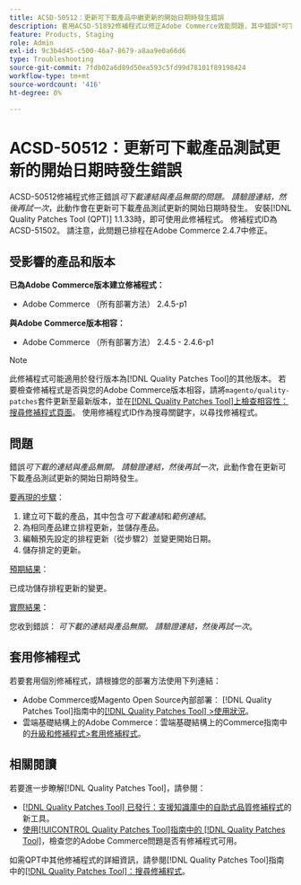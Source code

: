 ```yaml
---
title: ACSD-50512：更新可下載產品中繼更新的開始日期時發生錯誤
description: 套用ACSD-51892修補程式以修正Adobe Commerce效能問題，其中錯誤*可下載連結與產品無關。請確認連結，然後再試一次* （在更新可下載產品測試版更新的開始日期時發生）。
feature: Products, Staging
role: Admin
exl-id: 9c3b4d45-c500-46a7-8679-a8aa9e0a66d6
type: Troubleshooting
source-git-commit: 7fdb02a6d89d50ea593c5fd99d78101f89198424
workflow-type: tm+mt
source-wordcount: '416'
ht-degree: 0%

---
```


# ACSD-50512：更新可下載產品測試更新的開始日期時發生錯誤

ACSD-50512修補程式修正錯誤&#x200B;*可下載連結與產品無關的問題。 請驗證連結，然後再試一次*，此動作會在更新可下載產品測試更新的開始日期時發生。 安裝[!DNL Quality Patches Tool (QPT)] 1.1.33時，即可使用此修補程式。 修補程式ID為ACSD-51502。 請注意，此問題已排程在Adobe Commerce 2.4.7中修正。

## 受影響的產品和版本

**已為Adobe Commerce版本建立修補程式：**

* Adobe Commerce （所有部署方法） 2.4.5-p1

**與Adobe Commerce版本相容：**

* Adobe Commerce （所有部署方法） 2.4.5 - 2.4.6-p1

>[!NOTE]
>
>此修補程式可能適用於發行版本為[!DNL Quality Patches Tool]的其他版本。 若要檢查修補程式是否與您的Adobe Commerce版本相容，請將`magento/quality-patches`套件更新至最新版本，並在[[!DNL Quality Patches Tool]上檢查相容性：搜尋修補程式頁面](https://experienceleague.adobe.com/tools/commerce-quality-patches/index.html?lang=zh-Hant)。 使用修補程式ID作為搜尋關鍵字，以尋找修補程式。

## 問題

錯誤&#x200B;*可下載的連結與產品無關。 請驗證連結，然後再試一次*，此動作會在更新可下載產品測試更新的開始日期時發生。

<u>要再現的步驟</u>：

1. 建立可下載的產品，其中包含&#x200B;*可下載連結*&#x200B;和&#x200B;*範例連結*。
1. 為相同產品建立排程更新，並儲存產品。
1. 編輯預先設定的排程更新（從步驟2）並變更開始日期。
1. 儲存排定的更新。

<u>預期結果</u>：

已成功儲存排程更新的變更。

<u>實際結果</u>：

您收到錯誤： *可下載的連結與產品無關。 請驗證連結，然後再試一次*。

## 套用修補程式

若要套用個別修補程式，請根據您的部署方法使用下列連結：

* Adobe Commerce或Magento Open Source內部部署： [!DNL Quality Patches Tool]指南中的[[!DNL Quality Patches Tool] >使用狀況](/help/tools/quality-patches-tool/usage.md)。
* 雲端基礎結構上的Adobe Commerce：雲端基礎結構上的Commerce指南中的[升級和修補程式>套用修補程式](https://experienceleague.adobe.com/docs/commerce-cloud-service/user-guide/develop/upgrade/apply-patches.html?lang=zh-Hant)。

## 相關閱讀

若要進一步瞭解[!DNL Quality Patches Tool]，請參閱：

* [[!DNL Quality Patches Tool] 已發行：支援知識庫中的自助式品質修補程式](https://experienceleague.adobe.com/zh-hant/docs/commerce-operations/tools/quality-patches-tool/quality-patches-tool-to-self-serve-quality-patches)的新工具。
* [使用[!UICONTROL Quality Patches Tool]指南中的 [!DNL Quality Patches Tool]](/help/tools/quality-patches-tool/patches-available-in-qpt/check-patch-for-magento-issue-with-magento-quality-patches.md)，檢查您的Adobe Commerce問題是否有修補程式可用。


如需QPT中其他修補程式的詳細資訊，請參閱[!DNL Quality Patches Tool]指南中的[[!DNL Quality Patches Tool]：搜尋修補程式](https://experienceleague.adobe.com/tools/commerce-quality-patches/index.html?lang=zh-Hant)。
